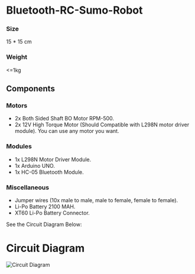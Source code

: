 # Bluetooth-RC-Sumo-Robot
### Size
15 * 15 cm

### Weight
<=1kg

## Components
### Motors
 - 2x Both Sided Shaft BO Motor RPM-500.
 - 2x 12V High Torque Motor (Should Compatible with L298N motor driver module).
You can use any motor you want.
### Modules
- 1x L298N Motor Driver Module.
- 1x Arduino UNO.
- 1x HC-05 Bluetooth Module.
### Miscellaneous
-  Jumper wires (10x male to male, male to female, female to female).
-  Li-Po Battery 2100 MAH.
-  XT60 Li-Po Battery Connector.

See the Circuit Diagram Below:
# Circuit Diagram
![Circuit Diagram]([https://github.com/nameismat/Bluetooth-RC-Sumo-Robot/blob/main/CircuitDiagram.png])


